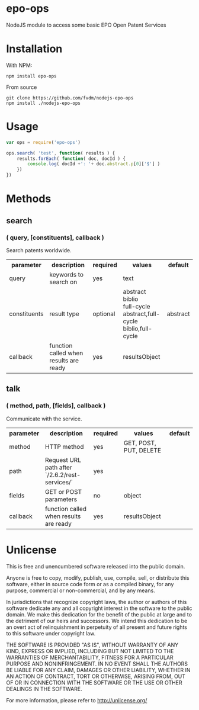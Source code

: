 # epo-ops

NodeJS module to access some basic EPO Open Patent Services

# Installation

With NPM:

```
npm install epo-ops
```

From source

```
git clone https://github.com/fvdm/nodejs-epo-ops
npm install ./nodejs-epo-ops
```

# Usage

```js
var ops = require('epo-ops')

ops.search( 'test', function( results ) {
	results.forEach( function( doc, docId ) {
		console.log( docId +': '+ doc.abstract.p[0]['$'] )
	})
})
```

# Methods

## search
### ( query, [constituents], callback )

Search patents worldwide.

<table>
	<th>parameter</th>
	<th>description</th>
	<th>required</th>
	<th>values</th>
	<th>default</th>
	<tr>
		<td>query</td>
		<td>keywords to search on</td>
		<td>yes</td>
		<td>text</td>
		<td></td>
	</tr>
	<tr>
		<td>constituents</td>
		<td>result type</td>
		<td>optional</td>
		<td>
			abstract<br>
			biblio<br>
			full-cycle<br>
			abstract,full-cycle<br>
			biblio,full-cycle
		</td>
		<td>abstract</td>
	</tr>
	<tr>
		<td>callback</td>
		<td>function called when results are ready</td>
		<td>yes</td>
		<td>resultsObject</td>
		<td></td>
	</tr>
</table>

## talk
### ( method, path, [fields], callback )

Communicate with the service.

<table>
	<th>parameter</th>
	<th>description</th>
	<th>required</th>
	<th>values</th>
	<th>default</th>
	<tr>
		<td>method</td>
		<td>HTTP method</td>
		<td>yes</td>
		<td>GET, POST, PUT, DELETE</td>
		<td></td>
	</tr>
	<tr>
		<td>path</td>
		<td>Request URL path after `/2.6.2/rest-services/`</td>
		<td>yes</td>
		<td></td>
		<td></td>
	</tr>
	<tr>
		<td>fields</td>
		<td>GET or POST parameters</td>
		<td>no</td>
		<td>object</td>
		<td></td>
	</tr>
	<tr>
		<td>callback</td>
		<td>function called when results are ready</td>
		<td>yes</td>
		<td>resultsObject</td>
		<td></td>
	</tr>
</table>

# Unlicense

This is free and unencumbered software released into the public domain.

Anyone is free to copy, modify, publish, use, compile, sell, or
distribute this software, either in source code form or as a compiled
binary, for any purpose, commercial or non-commercial, and by any
means.

In jurisdictions that recognize copyright laws, the author or authors
of this software dedicate any and all copyright interest in the
software to the public domain. We make this dedication for the benefit
of the public at large and to the detriment of our heirs and
successors. We intend this dedication to be an overt act of
relinquishment in perpetuity of all present and future rights to this
software under copyright law.

THE SOFTWARE IS PROVIDED "AS IS", WITHOUT WARRANTY OF ANY KIND,
EXPRESS OR IMPLIED, INCLUDING BUT NOT LIMITED TO THE WARRANTIES OF
MERCHANTABILITY, FITNESS FOR A PARTICULAR PURPOSE AND NONINFRINGEMENT.
IN NO EVENT SHALL THE AUTHORS BE LIABLE FOR ANY CLAIM, DAMAGES OR
OTHER LIABILITY, WHETHER IN AN ACTION OF CONTRACT, TORT OR OTHERWISE,
ARISING FROM, OUT OF OR IN CONNECTION WITH THE SOFTWARE OR THE USE OR
OTHER DEALINGS IN THE SOFTWARE.

For more information, please refer to <http://unlicense.org/>